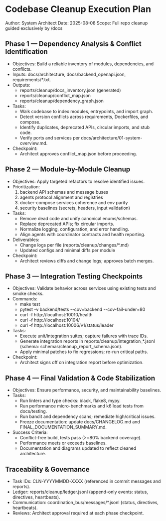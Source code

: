 # Codebase Cleanup Execution Plan

Author: System Architect
Date: 2025-08-08
Scope: Full repo cleanup guided exclusively by /docs

## Phase 1 — Dependency Analysis & Conflict Identification

- Objectives: Build a reliable inventory of modules, dependencies, and conflicts.
- Inputs: docs/architecture, docs/backend_openapi.json, requirements/*.txt.
- Outputs:
  - reports/cleanup/docs_inventory.json (generated)
  - reports/cleanup/conflict_map.json
  - reports/cleanup/dependency_graph.json
- Tasks:
  - Walk codebase to index modules, entrypoints, and import graph.
  - Detect version conflicts across requirements, Dockerfiles, and compose.
  - Identify duplicates, deprecated APIs, circular imports, and stub code.
  - Verify ports and services per docs/architecture/01-system-overview.md.
- Checkpoint:
  - Architect approves conflict_map.json before proceeding.

## Phase 2 — Module-by-Module Cleanup

- Objectives: Apply targeted refactors to resolve identified issues.
- Prioritization:
  1) backend API schemas and message buses
  2) agents protocol alignment and registries
  3) docker-compose services coherence and env parity
  4) security baselines (secrets, headers, input validation)
- Tasks:
  - Remove dead code and unify canonical enums/schemas.
  - Replace deprecated APIs; fix circular imports.
  - Normalize logging, configuration, and error handling.
  - Align agents with coordinator contracts and health reporting.
- Deliverables:
  - Change logs per file (reports/cleanup/changes/*.md)
  - Updated configs and minimal diffs per module
- Checkpoint:
  - Architect reviews diffs and change logs; approves batch merges.

## Phase 3 — Integration Testing Checkpoints

- Objectives: Validate behavior across services using existing tests and smoke checks.
- Commands:
  - make test
  - pytest -v backend/tests --cov=backend --cov-fail-under=80
  - curl -f http://localhost:10010/health
  - curl -f http://localhost:10104/
  - curl -f http://localhost:10006/v1/status/leader
- Tasks:
  - Execute unit/integration suites; capture failures with trace IDs.
  - Generate integration reports in reports/cleanup/integration_*.jsonl (schema: schemas/cleanup_report_schema.json).
  - Apply minimal patches to fix regressions; re-run critical paths.
- Checkpoint:
  - Architect signs off on integration report before optimization.

## Phase 4 — Final Validation & Code Stabilization

- Objectives: Ensure performance, security, and maintainability baselines.
- Tasks:
  - Run linters and type checks: black, flake8, mypy.
  - Run performance micro-benchmarks and k6 load tests from docs/testing.
  - Run bandit and dependency scans; remediate high/critical issues.
  - Freeze documentation: update docs/CHANGELOG.md and FINAL_DOCUMENTATION_SUMMARY.md.
- Success Criteria:
  - Conflict-free build, tests pass (>=80% backend coverage).
  - Performance meets or exceeds baselines.
  - Documentation and diagrams updated to reflect cleaned architecture.

## Traceability & Governance

- Task IDs: CLN-YYYYMMDD-XXXX (referenced in commit messages and reports).
- Ledger: reports/cleanup/ledger.jsonl (append-only events: status, directives, heartbeats).
- Communication: coordination_bus/messages/*.jsonl (status, directives, heartbeats).
- Reviews: Architect approval required at each phase checkpoint.


